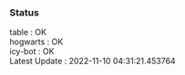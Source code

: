 ### Status


table : OK  
hogwarts : OK  
icy-bot : OK  
Latest Update : 2022-11-10 04:31:21.453764
